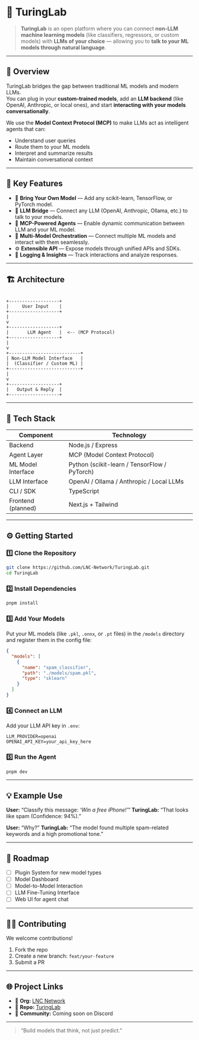 # 🧠 TuringLab

> **TuringLab** is an open platform where you can connect **non-LLM machine learning models** (like classifiers, regressors, or custom models) with **LLMs of your choice** — allowing you to **talk to your ML models through natural language**.

---

## 🚀 Overview

TuringLab bridges the gap between traditional ML models and modern LLMs.  
You can plug in your **custom-trained models**, add an **LLM backend** (like OpenAI, Anthropic, or local ones), and start **interacting with your models conversationally**.

We use the **Model Context Protocol (MCP)** to make LLMs act as intelligent agents that can:
- Understand user queries
- Route them to your ML models
- Interpret and summarize results
- Maintain conversational context

---

## 🧩 Key Features

- 🔗 **Bring Your Own Model** — Add any scikit-learn, TensorFlow, or PyTorch model.  
- 💬 **LLM Bridge** — Connect any LLM (OpenAI, Anthropic, Ollama, etc.) to talk to your models.  
- 🤖 **MCP-Powered Agents** — Enable dynamic communication between LLM and your ML model.  
- 🧠 **Multi-Model Orchestration** — Connect multiple ML models and interact with them seamlessly.  
- ⚙️ **Extensible API** — Expose models through unified APIs and SDKs.  
- 🧾 **Logging & Insights** — Track interactions and analyze responses.  

---

## 🏗️ Architecture

```

+-------------------+
|     User Input    |
+-------------------+
|
v
+-------------------+
|       LLM Agent   |  <-- (MCP Protocol)
+-------------------+
|
v
+---------------------------+
| Non-LLM Model Interface   |
|  (Classifier / Custom ML) |
+---------------------------+
|
v
+-------------------+
|   Output & Reply  |
+-------------------+

````

---

## 🧰 Tech Stack

| Component | Technology |
|------------|-------------|
| Backend | Node.js / Express |
| Agent Layer | MCP (Model Context Protocol) |
| ML Model Interface | Python (scikit-learn / TensorFlow / PyTorch) |
| LLM Interface | OpenAI / Ollama / Anthropic / Local LLMs |
| CLI / SDK | TypeScript |
| Frontend (planned) | Next.js + Tailwind |

---

## ⚙️ Getting Started

### 1️⃣ Clone the Repository
```bash
git clone https://github.com/LNC-Network/TuringLab.git
cd TuringLab
````

### 2️⃣ Install Dependencies

```bash
pnpm install
```

### 3️⃣ Add Your Models

Put your ML models (like `.pkl`, `.onnx`, or `.pt` files) in the `/models` directory and register them in the config file:

```json
{
  "models": [
    {
      "name": "spam_classifier",
      "path": "./models/spam.pkl",
      "type": "sklearn"
    }
  ]
}
```

### 4️⃣ Connect an LLM

Add your LLM API key in `.env`:

```env
LLM_PROVIDER=openai
OPENAI_API_KEY=your_api_key_here
```

### 5️⃣ Run the Agent

```bash
pnpm dev
```

---

## 💡 Example Use

**User:** “Classify this message: *‘Win a free iPhone!’*”
**TuringLab:** “That looks like spam (Confidence: 94%).”

**User:** “Why?”
**TuringLab:** “The model found multiple spam-related keywords and a high promotional tone.”

---

## 🧩 Roadmap

* [ ] Plugin System for new model types
* [ ] Model Dashboard
* [ ] Model-to-Model Interaction
* [ ] LLM Fine-Tuning Interface
* [ ] Web UI for agent chat

---

## 🧑‍💻 Contributing

We welcome contributions!

1. Fork the repo
2. Create a new branch: `feat/your-feature`
3. Submit a PR

---

## 🌐 Project Links

* 🧱 **Org:** [LNC Network](https://github.com/LNC-Network)
* 🔗 **Repo:** [TuringLab](https://github.com/LNC-Network/TuringLab)
* 💬 **Community:** Coming soon on Discord

---

> “Build models that think, not just predict.”

